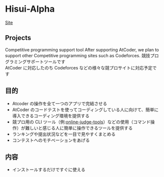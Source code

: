 # Hisui-Alpha

[Site](https://adenohitu.github.io/AtCoderGUI-docs/)

## Projects

Competitive programming support tool
After supporting AtCoder, we plan to support other Competitive programming sites such as Codeforces.
競技プログラミングサポートツールです  
AtCoder に対応したのち Codeforces などの様々な競プロサイトに対応予定です

## 目的

- Atcoder の操作を全て一つのアプリで完結させる
- AtCoder のコードテストを使ってコーディングしている人に向けて、簡単に導入できるコーディング環境を提供する
- 競プロ用の CLI ツール（例:[online-judge-tools](https://github.com/online-judge-tools/oj)）などの使用（コマンド操作）が難しいと感じる人に簡単に操作できるツールを提供する
- ランキングや提出状況などを一目で見やすくまとめる
- コンテストへのモチベーションをあげる

## 内容

- インストールするだけですぐに使える

<!-- ## 設計

ソフトウェアフレームワーク：[electron](https://www.electronjs.org/)
エディター：[Monaco Editor](https://microsoft.github.io/monaco-editor/)
フレームワーク(Render)：[React](https://ja.reactjs.org/) -->

<!-- ブラウザ、エディターなどたくさんアプリを開かなくてもこれひとつでよくする -->
